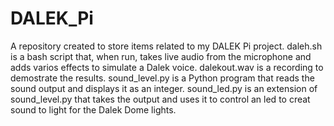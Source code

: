 # DALEK_Pi
A repository created to store items related to my DALEK Pi project.
daleh.sh is a bash script that, when run, takes live audio from the microphone and adds varios effects to simulate a Dalek voice.
dalekout.wav is a recording to demostrate the results.
sound_level.py is a Python program that reads the sound output and displays it as an integer.
sound_led.py is an extension of sound_level.py that takes the output and uses it to control an led to creat sound to light for the Dalek Dome lights.
